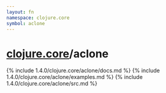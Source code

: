 ```yaml
---
layout: fn
namespace: clojure.core
symbol: aclone
---
```


# [clojure.core](../)/aclone

{% include 1.4.0/clojure.core/aclone/docs.md %}
{% include 1.4.0/clojure.core/aclone/examples.md %}
{% include 1.4.0/clojure.core/aclone/src.md %}

